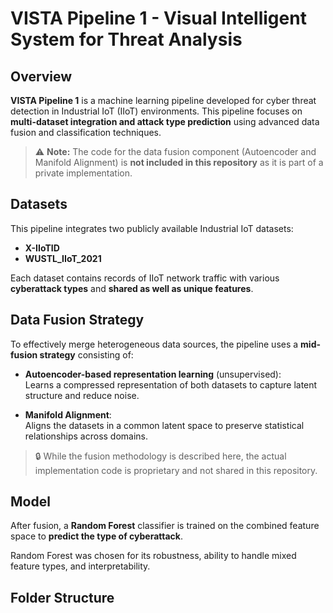 # VISTA Pipeline 1 - Visual Intelligent System for Threat Analysis

## Overview

**VISTA Pipeline 1** is a machine learning pipeline developed for cyber threat detection in Industrial IoT (IIoT) environments. This pipeline focuses on **multi-dataset integration and attack type prediction** using advanced data fusion and classification techniques.

> ⚠️ **Note:** The code for the data fusion component (Autoencoder and Manifold Alignment) is **not included in this repository** as it is part of a private implementation.

## Datasets

This pipeline integrates two publicly available Industrial IoT datasets:

- **X-IIoTID**  
- **WUSTL_IIoT_2021**

Each dataset contains records of IIoT network traffic with various **cyberattack types** and **shared as well as unique features**.

## Data Fusion Strategy

To effectively merge heterogeneous data sources, the pipeline uses a **mid-fusion strategy** consisting of:

- **Autoencoder-based representation learning** (unsupervised):  
  Learns a compressed representation of both datasets to capture latent structure and reduce noise.
  
- **Manifold Alignment**:  
  Aligns the datasets in a common latent space to preserve statistical relationships across domains.

> 🔒 While the fusion methodology is described here, the actual implementation code is proprietary and not shared in this repository.

## Model

After fusion, a **Random Forest** classifier is trained on the combined feature space to **predict the type of cyberattack**.

Random Forest was chosen for its robustness, ability to handle mixed feature types, and interpretability.

## Folder Structure

